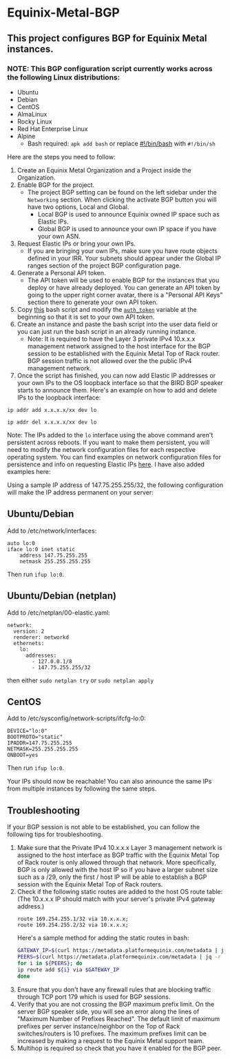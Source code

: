 # Equinix-Metal-BGP

## This project configures BGP for Equinix Metal instances. 

### NOTE: This BGP configuration script currently works across the following Linux distributions:
* Ubuntu
* Debian
* CentOS
* AlmaLinux
* Rocky Linux
* Red Hat Enterprise Linux
* Alpine
  * Bash required: `apk add bash` or replace [#!/bin/bash](https://github.com/enkelprifti98/Equinix-Metal-BGP/blob/main/Equinix-Metal-BIRD-Setup.sh#L1) with `#!/bin/sh`

Here are the steps you need to follow:

1. Create an Equinix Metal Organization and a Project inside the Organization.
2. Enable BGP for the project.
   * The project BGP setting can be found on the left sidebar under the `Networking` section. When clicking the activate BGP button you will have two options, Local and Global.
       * Local BGP is used to announce Equinix owned IP space such as Elastic IPs.
       * Global BGP is used to announce your own IP space if you have your own ASN.
3. Request Elastic IPs or bring your own IPs.
   * If you are bringing your own IPs, make sure you have route objects defined in your IRR. Your subnets should appear under the Global IP ranges section of the project BGP configuration page.
4. Generate a Personal API token.
   * The API token will be used to enable BGP for the instances that you deploy or have already deployed. You can generate an API token by going to the upper right corner avatar, there is a "Personal API Keys" section there to generate your own API token.
5. Copy [this](https://raw.githubusercontent.com/enkelprifti98/Equinix-Metal-BGP/main/Equinix-Metal-BIRD-Setup.sh) bash script and modify the [`auth_token`](https://github.com/enkelprifti98/Equinix-Metal-BGP/blob/main/Equinix-Metal-BIRD-Setup.sh#L5) variable at the beginning so that it is set to your own API token.
6. Create an instance and paste the bash script into the user data field or you can just run the bash script in an already running instance.
   * Note: It is required to have the Layer 3 private IPv4 10.x.x.x management network assigned to the host interface for the BGP session to be established with the Equinix Metal Top of Rack router. BGP session traffic is not allowed over the the public IPv4 management network.
8. Once the script has finished, you can now add Elastic IP addresses or your own IPs to the OS loopback interface so that the BIRD BGP speaker starts to announce them. Here's an example on how to add and delete IPs to the loopback interface:

`ip addr add x.x.x.x/xx dev lo`

`ip addr del x.x.x.x/xx dev lo`

Note: The IPs added to the `lo` interface using the above command aren't persistent across reboots. If you want to make them persistent, you will need to modify the network configuration files for each respective operating system. You can find examples on network configuration files for persistence and info on requesting Elastic IPs [here](https://metal.equinix.com/developers/docs/networking/elastic-ips/). I have also added examples here:

Using a sample IP address of 147.75.255.255/32, the following configuration will make the IP address permanent on your server:

## Ubuntu/Debian
Add to /etc/network/interfaces:

```
auto lo:0
iface lo:0 inet static
    address 147.75.255.255
    netmask 255.255.255.255
```

Then run `ifup lo:0`.

## Ubuntu/Debian (netplan)
Add to /etc/netplan/00-elastic.yaml:

```
network:
  version: 2
  renderer: networkd
  ethernets:
    lo:
      addresses:
        - 127.0.0.1/8
        - 147.75.255.255/32
```
then either `sudo netplan try` or `sudo netplan apply`

## CentOS
Add to /etc/sysconfig/network-scripts/ifcfg-lo:0:

```
DEVICE="lo:0"
BOOTPROTO="static"
IPADDR=147.75.255.255
NETMASK=255.255.255.255
ONBOOT=yes
```

Then run `ifup lo:0`.

Your IPs should now be reachable! You can also announce the same IPs from multiple instances by following the same steps.

## Troubleshooting

If your BGP session is not able to be established, you can follow the following tips for troubleshooting.

1. Make sure that the Private IPv4 10.x.x.x Layer 3 management network is assigned to the host interface as BGP traffic with the Equinix Metal Top of Rack router is only allowed through that network. More specifically, BGP is only allowed with the host IP so if you have a larger subnet size such as a /29, only the first / host IP will be able to establish a BGP session with the Equinix Metal Top of Rack routers.
2. Check if the following static routes are added to the host OS route table: (The 10.x.x.x IP should match with your server's private IPv4 gateway address.)
   ```
   route 169.254.255.1/32 via 10.x.x.x;
   route 169.254.255.2/32 via 10.x.x.x;
   ```
   Here's a sample method for adding the static routes in bash:
   ```bash
   GATEWAY_IP=$(curl https://metadata.platformequinix.com/metadata | jq -r '.network.addresses[] | select(.public == false and .address_family == 4) | .gateway')
   PEERS=$(curl https://metadata.platformequinix.com/metadata | jq -r '.bgp_neighbors[0].peer_ips[]')
   for i in ${PEERS}; do
   ip route add ${i} via $GATEWAY_IP
   done
   ```
4. Ensure that you don't have any firewall rules that are blocking traffic through TCP port 179 which is used for BGP sessions.
5. Verify that you are not crossing the BGP maximum prefix limit. On the server BGP speaker side, you will see an error along the lines of "Maximum Number of Prefixes Reached". The default limit of maximum prefixes per server instance/neighbor on the Top of Rack switches/routers is 10 prefixes. The maximum prefixes limit can be increased by making a request to the Equinix Metal support team.
6. Multihop is required so check that you have it enabled for the BGP peer.
